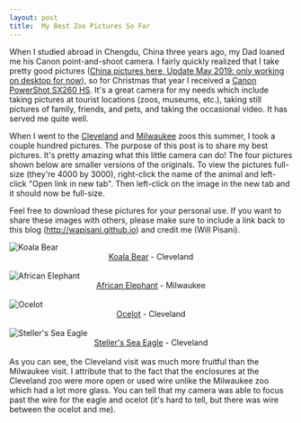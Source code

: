 ```yaml
---
layout: post
title:  My Best Zoo Pictures So Far
---
```


When I studied abroad in Chengdu, China three years ago, my Dad loaned me his Canon point-and-shoot camera. I fairly quickly realized that I take pretty good pictures ([China pictures here, Update May 2019: only working on desktop for now](https://www.pisanifamily.info/will/screenshots/lychee/index.html#15583123715421)), so for Christmas that year I received a [Canon PowerShot SX260 HS](https://www.amazon.com/Canon-PowerShot-Digital-Stabilized-Wide-Angle/dp/B0075SUK14). It's a great camera for my needs which include taking pictures at tourist locations (zoos, museums, etc.), taking still pictures of family, friends, and pets, and taking the occasional video. It has served me quite well.

When I went to the [Cleveland](http://www.clevelandmetroparks.com/Zoo/Zoo.aspx) and [Milwaukee](http://www.milwaukeezoo.org/) zoos this summer, I took a couple hundred pictures. The purpose of this post is to share my best pictures. It's pretty amazing what this little camera can do! The four pictures shown below are smaller versions of the originals. To view the pictures full-size (they're 4000 by 3000), right-click the name of the animal and left-click "Open link in new tab". Then left-click on the image in the new tab and it should now be full-size.

Feel free to download these pictures for your personal use. If you want to share these images with others, please make sure to include a link back to this blog (http://wapisani.github.io) and credit me (Will Pisani). 
<div class="w3-card-4">
   <img src="https://pisanifamily.info/will/Pictures/Cleveland_Zoo/Best_Koala_Resized.JPG" class="w3-round" alt="Koala Bear">
   <div class="w3-container" style="text-align:center;">
      <a href="https://pisanifamily.info/will/Pictures/Cleveland_Zoo/Best_Koala.JPG">Koala Bear</a> - Cleveland 
   </div>
</div>
<br />
<div class="w3-card-4">
   <img src="https://pisanifamily.info/will/Pictures/Cleveland_Zoo/Best_Elephant_Resized.JPG" class="w3-round" alt="African Elephant">
   <div class="w3-container" style="text-align:center;">
      <a href="https://pisanifamily.info/will/Pictures/Cleveland_Zoo/Best_Elephant.JPG">African Elephant</a> - Milwaukee
   </div>

</div>
<br />
<div class="w3-card-4">
   <img src="https://pisanifamily.info/will/Pictures/Cleveland_Zoo/Best_Ocelot_Resized.JPG" class="w3-round" alt="Ocelot">
   <div class="w3-container" style="text-align:center;">
      <a href="https://pisanifamily.info/will/Pictures/Cleveland_Zoo/Best_Cat.JPG">Ocelot</a> - Cleveland
   </div>

</div>
<br /> 
<div class="w3-card-4">
   <img src="https://pisanifamily.info/will/Pictures/Cleveland_Zoo/Best_Stellers_Eagle_Resized.JPG" class="w3-round" alt="Steller's Sea Eagle">
   <div class="w3-container" style="text-align:center;">
      <a href="https://pisanifamily.info/will/Pictures/Cleveland_Zoo/Best_Stellers_Eagle.JPG">Steller's Sea Eagle</a> - Cleveland
   </div>

</div>
<br /> 
As you can see, the Cleveland visit was much more fruitful than the Milwaukee visit. I attribute that to the fact that the enclosures at the Cleveland zoo were more open or used wire unlike the Milwaukee zoo which had a lot more glass. You can tell that my camera was able to focus past the wire for the eagle and ocelot (it's hard to tell, but there was wire between the ocelot and me).
